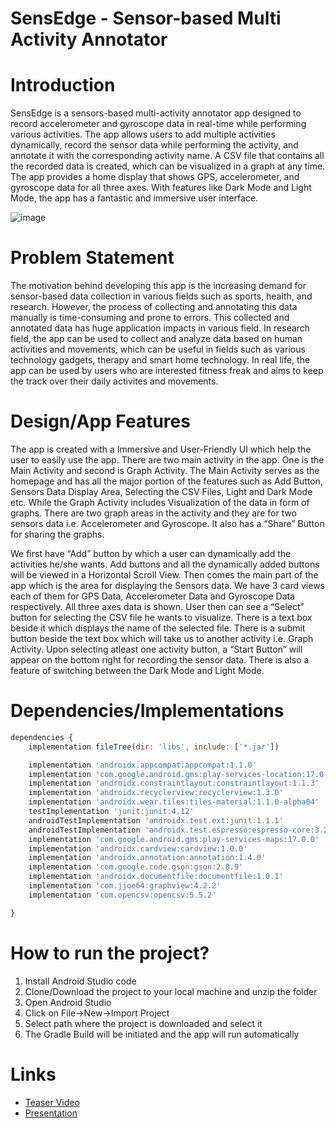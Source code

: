 # SensEdge - Sensor-based Multi Activity Annotator

# Introduction

SensEdge is a sensors-based multi-activity annotator app designed to record accelerometer and gyroscope data in real-time while performing various activities. The app allows users to add multiple activities dynamically, record the sensor data while performing the activity, and annotate it with the corresponding activity name. A CSV file that contains all the recorded data is created, which can be visualized in a graph at any time. The app provides a home display that shows GPS, accelerometer, and gyroscope data for all three axes. With features like Dark Mode and Light Mode, the app has a fantastic and immersive user interface.

![image](https://drive.google.com/uc?export=view&id=1jvB9F0tCBQmPLcc5Du_HSWEwq9mEkpD-)

# Problem Statement

The motivation behind developing this app is the increasing demand for sensor-based data collection in various fields such as sports, health, and research. However, the process of collecting and annotating this data manually is time-consuming and prone to errors. This collected and annotated data has huge application impacts in various field. In research field, the app can be used to collect and analyze data based on human activities and movements, which can be useful in fields such as various technology gadgets, therapy and smart home technology. In real life, the app can be used by users who are interested fitness freak and aims to keep the track over their daily activites and movements.

# Design/App Features

The app is created with a Immersive and User-Friendly UI which help the user to easily use the app. There are two main activity in the app. One is the Main Activity and second is Graph Activity. The Main Activity serves as the homepage and has all the major portion of the features such as Add Button, Sensors Data Display Area, Selecting the CSV Files, Light and Dark Mode etc. While the Graph Activity includes Visualization of the data in form of graphs. There are two graph areas in the activity and they are for two sensors data i.e. Accelerometer and Gyroscope. It also has a “Share” Button for sharing the graphs. 

We first have “Add” button by which a user can dynamically add the activities he/she wants. Add buttons and all the dynamically added buttons will be viewed in a Horizontal Scroll View. Then comes the main part of the app which is the area for displaying the Sensors data. We have 3 card views each of them for GPS Data, Accelerometer Data and Gyroscope Data respectively. All three axes data is shown. User then can see a “Select” button for selecting the CSV file he wants to visualize. There is a text box beside it which displays the name of the selected file. There is a submit button beside the text box which will take us to another activity i.e. Graph Activity. Upon selecting atleast one activity button, a “Start Button” will appear on the bottom right for recording the sensor data. There is also a feature of switching between the Dark Mode and Light Mode.

# Dependencies/Implementations

```jsx
dependencies {
    implementation fileTree(dir: 'libs', include: ['*.jar'])

    implementation 'androidx.appcompat:appcompat:1.1.0'
    implementation 'com.google.android.gms:play-services-location:17.0.0'
    implementation 'androidx.constraintlayout:constraintlayout:1.1.3'
    implementation 'androidx.recyclerview:recyclerview:1.3.0'
    implementation 'androidx.wear.tiles:tiles-material:1.1.0-alpha04'
    testImplementation 'junit:junit:4.12'
    androidTestImplementation 'androidx.test.ext:junit:1.1.1'
    androidTestImplementation 'androidx.test.espresso:espresso-core:3.2.0'
    implementation 'com.google.android.gms:play-services-maps:17.0.0'
    implementation 'androidx.cardview:cardview:1.0.0'
    implementation 'androidx.annotation:annotation:1.4.0'
    implementation 'com.google.code.gson:gson:2.8.9'
    implementation 'androidx.documentfile:documentfile:1.0.1'
    implementation 'com.jjoe64:graphview:4.2.2'
    implementation 'com.opencsv:opencsv:5.5.2'

}
```

# How to run the project?

1. Install Android Studio code
2. Clone/Download the project to your local machine and unzip the folder
3. Open Android Studio 
4. Click on File→New→Import Project
5. Select path where the project is downloaded and select it
6. The Gradle Build will be initiated and the app will run automatically

# Links

- [Teaser Video](https://youtu.be/e1ZLCpNEzUM)
- [Presentation](https://docs.google.com/presentation/d/1vwcc-d5AfY3o2KJb5Dom372esNcN-yfT/edit?usp=share_link&ouid=113743890143882298940&rtpof=true&sd=true)
